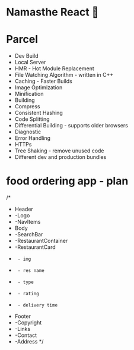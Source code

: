 # Namasthe React 🚀

# Parcel
- Dev Build
- Local Server
- HMR - Hot Module Replacement
- File Watching Algorithm - written in C++
- Caching - Faster Builds
- Image Optimization
- Minification
- Building
- Compress
- Consistent Hashing
- Code Splitting
- Differential Building - supports older browsers
- Diagnostic
- Error Handling
- HTTPs 
- Tree Shaking - remove unused code
- Different dev and production bundles

# food ordering app - plan

/*
 * Header
 * -Logo
 * -NavItems
 * Body
 * -SearchBar
 * -RestaurantContainer
 *   -RestaurantCard
 *      - img
 *      - res name
 *      - type
 *      - rating
 *      - delivery time
 * Footer
 * -Copyright
 * -Links
 * -Contact
 * -Address
 */